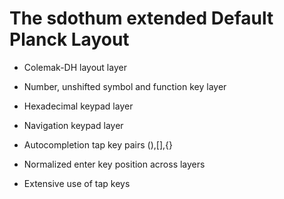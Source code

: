 # The sdothum extended Default Planck Layout

- Colemak-DH layout layer
- Number, unshifted symbol and function key layer
- Hexadecimal keypad layer
- Navigation keypad layer
- Autocompletion tap key pairs (),[],{}

- Normalized enter key position across layers
- Extensive use of tap keys

